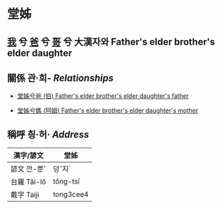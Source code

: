 # 堂姊
## [我](member1.md) 兮 [爸](member2.md) 兮 [哥](member10.md) 兮 大漢자와 Father's elder brother's elder daughter

## 關係 관·희- _Relationships_

- [堂姊兮爸 (伯) Father's elder brother's elder daughter's father](member10.md)

- [堂姊兮媽 (阿姆) Father's elder brother's elder daughter's mother](member33.md)



## 稱呼 칑·허· _Address_

漢字/諺文 | 堂姊
--- | ---
諺文 깐-뿐ˆ | 덩ˆ지ˊ
台羅 Tâi-lô | tông-tsí
戴字 Taiji | tong3cee4


